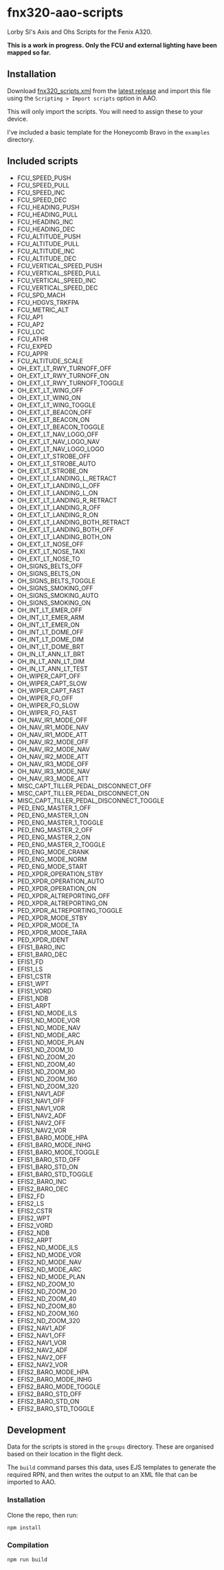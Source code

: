 # fnx320-aao-scripts

Lorby SI's Axis and Ohs Scripts for the Fenix A320.

**This is a work in progress. Only the FCU and external lighting have been mapped so far.**

## Installation

Download [fnx320_scripts.xml](https://github.com/alexcrawford/fnx320-aao-scripts/releases/latest/download/fnx320_scripts.xml) from
the [latest release](https://github.com/alexcrawford/fnx320-aao-scripts/releases/latest) and import this file using
the `Scripting > Import scripts` option in AAO.

This will only import the scripts. You will need to assign these to your device.

I've included a basic template for the Honeycomb Bravo in the `examples` directory.

## Included scripts

* FCU_SPEED_PUSH
* FCU_SPEED_PULL
* FCU_SPEED_INC
* FCU_SPEED_DEC
* FCU_HEADING_PUSH
* FCU_HEADING_PULL
* FCU_HEADING_INC
* FCU_HEADING_DEC
* FCU_ALTITUDE_PUSH
* FCU_ALTITUDE_PULL
* FCU_ALTITUDE_INC
* FCU_ALTITUDE_DEC
* FCU_VERTICAL_SPEED_PUSH
* FCU_VERTICAL_SPEED_PULL
* FCU_VERTICAL_SPEED_INC
* FCU_VERTICAL_SPEED_DEC
* FCU_SPD_MACH
* FCU_HDGVS_TRKFPA
* FCU_METRIC_ALT
* FCU_AP1
* FCU_AP2
* FCU_LOC
* FCU_ATHR
* FCU_EXPED
* FCU_APPR
* FCU_ALTITUDE_SCALE
* OH_EXT_LT_RWY_TURNOFF_OFF
* OH_EXT_LT_RWY_TURNOFF_ON
* OH_EXT_LT_RWY_TURNOFF_TOGGLE
* OH_EXT_LT_WING_OFF
* OH_EXT_LT_WING_ON
* OH_EXT_LT_WING_TOGGLE
* OH_EXT_LT_BEACON_OFF
* OH_EXT_LT_BEACON_ON
* OH_EXT_LT_BEACON_TOGGLE
* OH_EXT_LT_NAV_LOGO_OFF
* OH_EXT_LT_NAV_LOGO_NAV
* OH_EXT_LT_NAV_LOGO_LOGO
* OH_EXT_LT_STROBE_OFF
* OH_EXT_LT_STROBE_AUTO
* OH_EXT_LT_STROBE_ON
* OH_EXT_LT_LANDING_L_RETRACT
* OH_EXT_LT_LANDING_L_OFF
* OH_EXT_LT_LANDING_L_ON
* OH_EXT_LT_LANDING_R_RETRACT
* OH_EXT_LT_LANDING_R_OFF
* OH_EXT_LT_LANDING_R_ON
* OH_EXT_LT_LANDING_BOTH_RETRACT
* OH_EXT_LT_LANDING_BOTH_OFF
* OH_EXT_LT_LANDING_BOTH_ON
* OH_EXT_LT_NOSE_OFF
* OH_EXT_LT_NOSE_TAXI
* OH_EXT_LT_NOSE_TO
* OH_SIGNS_BELTS_OFF
* OH_SIGNS_BELTS_ON
* OH_SIGNS_BELTS_TOGGLE
* OH_SIGNS_SMOKING_OFF
* OH_SIGNS_SMOKING_AUTO
* OH_SIGNS_SMOKING_ON
* OH_INT_LT_EMER_OFF
* OH_INT_LT_EMER_ARM
* OH_INT_LT_EMER_ON
* OH_INT_LT_DOME_OFF
* OH_INT_LT_DOME_DIM
* OH_INT_LT_DOME_BRT
* OH_IN_LT_ANN_LT_BRT
* OH_IN_LT_ANN_LT_DIM
* OH_IN_LT_ANN_LT_TEST
* OH_WIPER_CAPT_OFF
* OH_WIPER_CAPT_SLOW
* OH_WIPER_CAPT_FAST
* OH_WIPER_FO_OFF
* OH_WIPER_FO_SLOW
* OH_WIPER_FO_FAST
* OH_NAV_IR1_MODE_OFF
* OH_NAV_IR1_MODE_NAV
* OH_NAV_IR1_MODE_ATT
* OH_NAV_IR2_MODE_OFF
* OH_NAV_IR2_MODE_NAV
* OH_NAV_IR2_MODE_ATT
* OH_NAV_IR3_MODE_OFF
* OH_NAV_IR3_MODE_NAV
* OH_NAV_IR3_MODE_ATT
* MISC_CAPT_TILLER_PEDAL_DISCONNECT_OFF
* MISC_CAPT_TILLER_PEDAL_DISCONNECT_ON
* MISC_CAPT_TILLER_PEDAL_DISCONNECT_TOGGLE
* PED_ENG_MASTER_1_OFF
* PED_ENG_MASTER_1_ON
* PED_ENG_MASTER_1_TOGGLE
* PED_ENG_MASTER_2_OFF
* PED_ENG_MASTER_2_ON
* PED_ENG_MASTER_2_TOGGLE
* PED_ENG_MODE_CRANK
* PED_ENG_MODE_NORM
* PED_ENG_MODE_START
* PED_XPDR_OPERATION_STBY
* PED_XPDR_OPERATION_AUTO
* PED_XPDR_OPERATION_ON
* PED_XPDR_ALTREPORTING_OFF
* PED_XPDR_ALTREPORTING_ON
* PED_XPDR_ALTREPORTING_TOGGLE
* PED_XPDR_MODE_STBY
* PED_XPDR_MODE_TA
* PED_XPDR_MODE_TARA
* PED_XPDR_IDENT
* EFIS1_BARO_INC
* EFIS1_BARO_DEC
* EFIS1_FD
* EFIS1_LS
* EFIS1_CSTR
* EFIS1_WPT
* EFIS1_VORD
* EFIS1_NDB
* EFIS1_ARPT
* EFIS1_ND_MODE_ILS
* EFIS1_ND_MODE_VOR
* EFIS1_ND_MODE_NAV
* EFIS1_ND_MODE_ARC
* EFIS1_ND_MODE_PLAN
* EFIS1_ND_ZOOM_10
* EFIS1_ND_ZOOM_20
* EFIS1_ND_ZOOM_40
* EFIS1_ND_ZOOM_80
* EFIS1_ND_ZOOM_160
* EFIS1_ND_ZOOM_320
* EFIS1_NAV1_ADF
* EFIS1_NAV1_OFF
* EFIS1_NAV1_VOR
* EFIS1_NAV2_ADF
* EFIS1_NAV2_OFF
* EFIS1_NAV2_VOR
* EFIS1_BARO_MODE_HPA
* EFIS1_BARO_MODE_INHG
* EFIS1_BARO_MODE_TOGGLE
* EFIS1_BARO_STD_OFF
* EFIS1_BARO_STD_ON
* EFIS1_BARO_STD_TOGGLE
* EFIS2_BARO_INC
* EFIS2_BARO_DEC
* EFIS2_FD
* EFIS2_LS
* EFIS2_CSTR
* EFIS2_WPT
* EFIS2_VORD
* EFIS2_NDB
* EFIS2_ARPT
* EFIS2_ND_MODE_ILS
* EFIS2_ND_MODE_VOR
* EFIS2_ND_MODE_NAV
* EFIS2_ND_MODE_ARC
* EFIS2_ND_MODE_PLAN
* EFIS2_ND_ZOOM_10
* EFIS2_ND_ZOOM_20
* EFIS2_ND_ZOOM_40
* EFIS2_ND_ZOOM_80
* EFIS2_ND_ZOOM_160
* EFIS2_ND_ZOOM_320
* EFIS2_NAV1_ADF
* EFIS2_NAV1_OFF
* EFIS2_NAV1_VOR
* EFIS2_NAV2_ADF
* EFIS2_NAV2_OFF
* EFIS2_NAV2_VOR
* EFIS2_BARO_MODE_HPA
* EFIS2_BARO_MODE_INHG
* EFIS2_BARO_MODE_TOGGLE
* EFIS2_BARO_STD_OFF
* EFIS2_BARO_STD_ON
* EFIS2_BARO_STD_TOGGLE

## Development

Data for the scripts is stored in the `groups` directory. These are organised based on their location in the flight deck.

The `build` command parses this data, uses EJS templates to generate the required RPN, and then writes the output to an XML file
that can be imported to AAO.

### Installation
Clone the repo, then run:
```bash
npm install
```

### Compilation

```bash
npm run build
```
